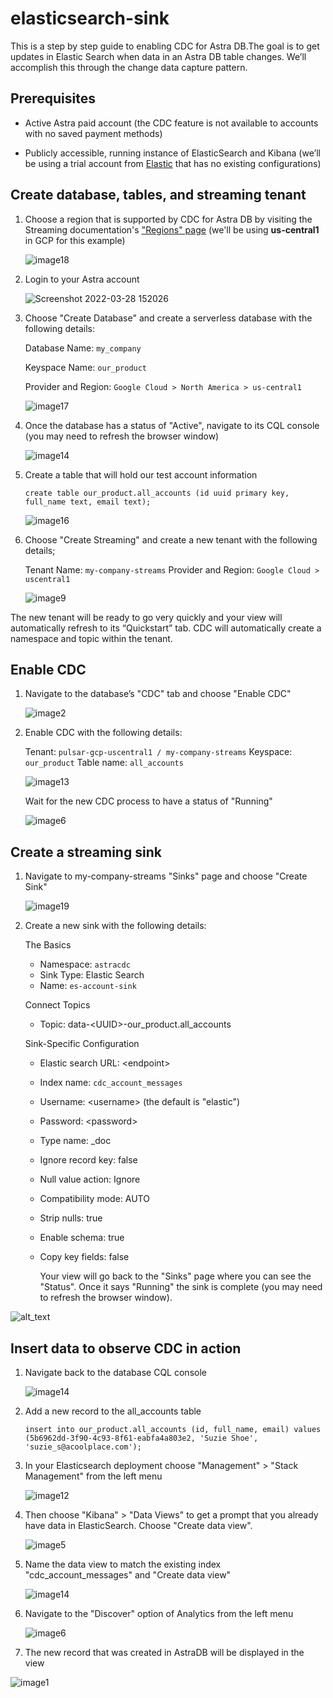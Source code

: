 # elasticsearch-sink

This is a step by step guide to enabling CDC for Astra DB.The goal is to get updates in Elastic Search when data in an Astra DB table changes. We’ll accomplish this through the change data capture pattern.

## Prerequisites

- Active Astra paid account (the CDC feature is not available to accounts with no saved payment methods)

- Publicly accessible, running instance of ElasticSearch and Kibana (we’ll be using a trial account from [Elastic](https://elastic.co) that has no existing configurations)

## Create database, tables, and streaming tenant

1. Choose a region that is supported by CDC for Astra DB by visiting the Streaming documentation's ["Regions" page](https://docs.datastax.com/en/astra-streaming/docs/astream-regions.html) (we'll be using **us-central1** in GCP for this example)

    ![image18](https://user-images.githubusercontent.com/16946028/160468872-d04619f4-8c7f-4315-b673-5d0eb425d47e.png)

1. Login to your Astra account

    ![Screenshot 2022-03-28 152026](https://user-images.githubusercontent.com/16946028/160471085-86edcc64-639f-4395-83b2-9098f2be7d00.png)

1. Choose "Create Database" and create a serverless database with the following details:

    Database Name: `my_company`
    
    Keyspace Name: `our_product`
    
    Provider and Region: `Google Cloud > North America > us-central1`

    ![image17](https://user-images.githubusercontent.com/16946028/160468967-6b54a8a5-2ac9-4798-95eb-5121e6012ee6.png)

1. Once the database has a status of "Active", navigate to its CQL console (you may need to refresh the browser window)

    ![image14](https://user-images.githubusercontent.com/16946028/160469251-eb7bd2eb-c2a9-495c-a2bc-2d57c212316f.png)

1. Create a table that will hold our test account information

    ```
    create table our_product.all_accounts (id uuid primary key, full_name text, email text);
    ```

    ![image16](https://user-images.githubusercontent.com/16946028/160469384-2ee2128e-2666-46fb-bf69-d54da56690b4.png)

1. Choose "Create Streaming" and create a new tenant with the following details;

    Tenant Name: `my-company-streams`
    Provider and Region: `Google Cloud > uscentral1`

    ![image9](https://user-images.githubusercontent.com/16946028/160469465-829a24cb-312a-4248-963d-ea3b22116add.png)

The new tenant will be ready to go very quickly and your view will automatically refresh to its “Quickstart” tab. CDC will automatically create a namespace and topic within the tenant.

## Enable CDC

1. Navigate to the database’s "CDC" tab and choose "Enable CDC"

    ![image2](https://user-images.githubusercontent.com/16946028/160469556-940760e0-9ebf-43ae-baba-b18e262a6594.png)

1. Enable CDC with the following details:

    Tenant: `pulsar-gcp-uscentral1 / my-company-streams`
    Keyspace: `our_product`
    Table name: `all_accounts`

    ![image13](https://user-images.githubusercontent.com/16946028/160469581-47f9772d-d624-4495-91e9-39edffb05cea.png)

    Wait for the new CDC process to have a status of "Running"

    ![image6](https://user-images.githubusercontent.com/16946028/160469636-0330efbd-708d-4f0e-bac3-af89cfe3a2c9.png)

## Create a streaming sink

1. Navigate to my-company-streams "Sinks" page and choose "Create Sink"

    ![image19](https://user-images.githubusercontent.com/16946028/160469996-0acccca4-d6d1-46a9-bb8f-ab765702cba8.png)

1. Create a new sink with the following details:

    The Basics
    - Namespace: `astracdc`
    - Sink Type: Elastic Search
    - Name: `es-account-sink`

    Connect Topics
    - Topic: data-&lt;UUID>-our_product.all_accounts

    Sink-Specific Configuration
    - Elastic search URL: &lt;endpoint>
    - Index name: `cdc_account_messages`
    - Username: &lt;username> (the default is "elastic")
    - Password: &lt;password>
    - Type name: _doc
    - Ignore record key: false
    - Null value action: Ignore
    - Compatibility mode: AUTO
    - Strip nulls: true
    - Enable schema: true
    - Copy key fields: false

	    Your view will go back to the "Sinks" page where you can see the "Status". Once it says "Running" the sink is complete (you may need to refresh the browser window).

![alt_text](images/image10.png "image_tooltip")

## Insert data to observe CDC in action

1. Navigate back to the database CQL console 

    ![image14](https://user-images.githubusercontent.com/16946028/160469251-eb7bd2eb-c2a9-495c-a2bc-2d57c212316f.png)

1. Add a new record to the all_accounts table

    ```
    insert into our_product.all_accounts (id, full_name, email) values (5b6962dd-3f90-4c93-8f61-eabfa4a803e2, 'Suzie Shoe', 'suzie_s@acoolplace.com');
    ```

1. In your Elasticsearch deployment choose "Management" > "Stack Management" from the left menu

    ![image12](https://user-images.githubusercontent.com/16946028/160866704-0d6dacfc-c35e-4271-b957-74fa314e37d9.png)

1. Then choose "Kibana" > "Data Views" to get a prompt that you already have data in ElasticSearch. Choose "Create data view".

    ![image5](https://user-images.githubusercontent.com/16946028/160866922-3609aeb4-a1a4-4a87-935e-751cf6d21250.png)

1. Name the data view to match the existing index "cdc_account_messages" and "Create data view"

    ![image14](https://user-images.githubusercontent.com/16946028/160867122-8e83732f-7531-44d9-a321-c266a74091d2.png)

1. Navigate to the "Discover" option of Analytics from the left menu

    ![image6](https://user-images.githubusercontent.com/16946028/160867343-60ec87ac-db5c-461d-8a92-6307e752b14b.png)

1. The new record that was created in AstraDB will be displayed in the view

  ![image1](https://user-images.githubusercontent.com/16946028/160867413-dd1fae82-cc29-428d-b438-6bf0396ac9a5.png)

